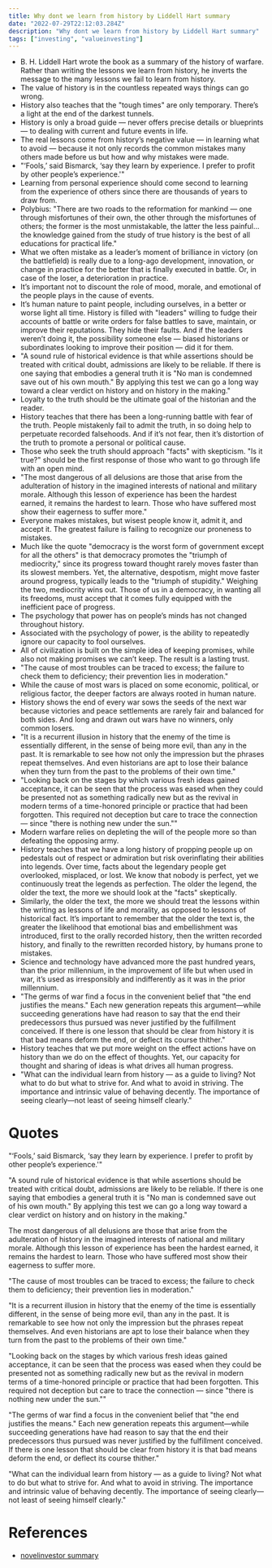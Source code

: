 ```yaml
---
title: Why dont we learn from history by Liddell Hart summary
date: "2022-07-29T22:12:03.284Z"
description: "Why dont we learn from history by Liddell Hart summary"
tags: ["investing", "valueinvesting"]
---
```


- B. H. Liddell Hart wrote the book as a summary of the history of warfare. Rather than writing the lessons we learn from history, he inverts the message to the many lessons we fail to learn from history.
- The value of history is in the countless repeated ways things can go wrong.
- History also teaches that the "tough times" are only temporary. There’s a light at the end of the darkest tunnels.
- History is only a broad guide — never offers precise details or blueprints — to dealing with current and future events in life.
- The real lessons come from history’s negative value — in learning what to avoid — because it not only records the common mistakes many others made before us but how and why mistakes were made.
- "‘Fools,’ said Bismarck, ‘say they learn by experience. I prefer to profit by other people’s experience.'"
- Learning from personal experience should come second to learning from the experience of others since there are thousands of years to draw from.
- Polybius: "There are two roads to the reformation for mankind — one through misfortunes of their own, the other through the misfortunes of others; the former is the most unmistakable, the latter the less painful…the knowledge gained from the study of true history is the best of all educations for practical life."
- What we often mistake as a leader’s moment of brilliance in victory (on the battlefield) is really due to a long-ago development, innovation, or change in practice for the better that is finally executed in battle. Or, in case of the loser, a deterioration in practice.
- It’s important not to discount the role of mood, morale, and emotional of the people plays in the cause of events.
- It’s human nature to paint people, including ourselves, in a better or worse light all time. History is filled with "leaders" willing to fudge their accounts of battle or write orders for false battles to save, maintain, or improve their reputations. They hide their faults. And if the leaders weren’t doing it, the possibility someone else — biased historians or subordinates looking to improve their position — did it for them.
- "A sound rule of historical evidence is that while assertions should be treated with critical doubt, admissions are likely to be reliable. If there is one saying that embodies a general truth it is "No man is condemned save out of his own mouth." By applying this test we can go a long way toward a clear verdict on history and on history in the making."
- Loyalty to the truth should be the ultimate goal of the historian and the reader.
- History teaches that there has been a long-running battle with fear of the truth. People mistakenly fail to admit the truth, in so doing help to perpetuate recorded falsehoods. And if it’s not fear, then it’s distortion of the truth to promote a personal or political cause.
- Those who seek the truth should approach "facts" with skepticism. "Is it true?" should be the first response of those who want to go through life with an open mind.
- "The most dangerous of all delusions are those that arise from the adulteration of history in the imagined interests of national and military morale. Although this lesson of experience has been the hardest earned, it remains the hardest to learn. Those who have suffered most show their eagerness to suffer more."
- Everyone makes mistakes, but wisest people know it, admit it, and accept it. The greatest failure is failing to recognize our proneness to mistakes.
- Much like the quote "democracy is the worst form of government except for all the others" is that democracy promotes the "triumph of mediocrity," since its progress toward thought rarely moves faster than its slowest members. Yet, the alternative, despotism, might move faster around progress, typically leads to the "triumph of stupidity." Weighing the two, mediocrity wins out. Those of us in a democracy, in wanting all its freedoms, must accept that it comes fully equipped with the inefficient pace of progress.
- The psychology that power has on people’s minds has not changed throughout history.
- Associated with the psychology of power, is the ability to repeatedly ignore our capacity to fool ourselves.
- All of civilization is built on the simple idea of keeping promises, while also not making promises we can’t keep. The result is a lasting trust.
- "The cause of most troubles can be traced to excess; the failure to check them to deficiency; their prevention lies in moderation."
- While the cause of most wars is placed on some economic, political, or religious factor, the deeper factors are always rooted in human nature.
- History shows the end of every war sows the seeds of the next war because victories and peace settlements are rarely fair and balanced for both sides. And long and drawn out wars have no winners, only common losers.
- "It is a recurrent illusion in history that the enemy of the time is essentially different, in the sense of being more evil, than any in the past. It is remarkable to see how not only the impression but the phrases repeat themselves. And even historians are apt to lose their balance when they turn from the past to the problems of their own time."
- "Looking back on the stages by which various fresh ideas gained acceptance, it can be seen that the process was eased when they could be presented not as something radically new but as the revival in modern terms of a time-honored principle or practice that had been forgotten. This required not deception but care to trace the connection — since "there is nothing new under the sun.""
- Modern warfare relies on depleting the will of the people more so than defeating the opposing army.
- History teaches that we have a long history of propping people up on pedestals out of respect or admiration but risk overinflating their abilities into legends. Over time, facts about the legendary people get overlooked, misplaced, or lost. We know that nobody is perfect, yet we continuously treat the legends as perfection. The older the legend, the older the text, the more we should look at the "facts" skeptically.
- Similarly, the older the text, the more we should treat the lessons within the writing as lessons of life and morality, as opposed to lessons of historical fact. It’s important to remember that the older the text is, the greater the likelihood that emotional bias and embellishment was introduced, first to the orally recorded history, then the written recorded history, and finally to the rewritten recorded history, by humans prone to mistakes.
- Science and technology have advanced more the past hundred years, than the prior millennium, in the improvement of life but when used in war, it’s used as irresponsibly and indifferently as it was in the prior millennium.
- "The germs of war find a focus in the convenient belief that "the end justifies the means." Each new generation repeats this argument—while succeeding generations have had reason to say that the end their predecessors thus pursued was never justified by the fulfillment conceived. If there is one lesson that should be clear from history it is that bad means deform the end, or deflect its course thither."
- History teaches that we put more weight on the effect actions have on history than we do on the effect of thoughts. Yet, our capacity for thought and sharing of ideas is what drives all human progress.
- "What can the individual learn from history — as a guide to living? Not what to do but what to strive for. And what to avoid in striving. The importance and intrinsic value of behaving decently. The importance of seeing clearly—not least of seeing himself clearly."

# Quotes

"‘Fools,’ said Bismarck, ‘say they learn by experience. I prefer to profit by other people’s experience.'"

"A sound rule of historical evidence is that while assertions should be treated with critical doubt, admissions are likely to be reliable. If there is one saying that embodies a general truth it is "No man is condemned save out of his own mouth." By applying this test we can go a long way toward a clear verdict on history and on history in the making."

The most dangerous of all delusions are those that arise from the adulteration of history in the imagined interests of national and military morale. Although this lesson of experience has been the hardest earned, it remains the hardest to learn. Those who have suffered most show their eagerness to suffer more.

"The cause of most troubles can be traced to excess; the failure to check them to deficiency; their prevention lies in moderation."

"It is a recurrent illusion in history that the enemy of the time is essentially different, in the sense of being more evil, than any in the past. It is remarkable to see how not only the impression but the phrases repeat themselves. And even historians are apt to lose their balance when they turn from the past to the problems of their own time."

"Looking back on the stages by which various fresh ideas gained acceptance, it can be seen that the process was eased when they could be presented not as something radically new but as the revival in modern terms of a time-honored principle or practice that had been forgotten. This required not deception but care to trace the connection — since "there is nothing new under the sun.""

"The germs of war find a focus in the convenient belief that "the end justifies the means." Each new generation repeats this argument—while succeeding generations have had reason to say that the end their predecessors thus pursued was never justified by the fulfillment conceived. If there is one lesson that should be clear from history it is that bad means deform the end, or deflect its course thither."

"What can the individual learn from history — as a guide to living? Not what to do but what to strive for. And what to avoid in striving. The importance and intrinsic value of behaving decently. The importance of seeing clearly—not least of seeing himself clearly."

# References
- [novelinvestor summary](https://novelinvestor.com/notes/the-lessons-of-history-by-will-ariel-durant/)